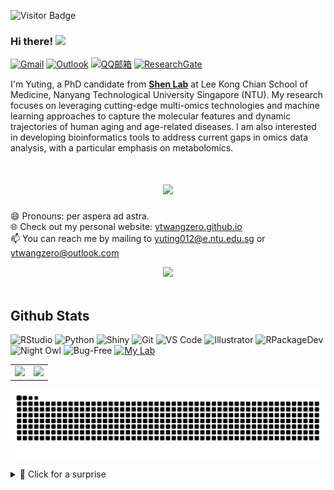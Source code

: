 ![Visitor Badge](https://visitor-badge.laobi.icu/badge?page_id=ytwangZero)

### Hi there! <img src="https://media.giphy.com/media/hvRJCLFzcasrR4ia7z/giphy.gif" width="30px"/><br>

[![Gmail](https://img.shields.io/badge/-Gmail-c14438?style=flat&logo=Gmail&logoColor=white)](mailto:ytwangzero@gmail.com)
[![Outlook](https://img.shields.io/badge/-Outlook-0078D4?style=flat&logo=Microsoft-Outlook&logoColor=white)](mailto:ytwangzero@outlook.com)
[![QQ邮箱](https://img.shields.io/badge/-QQ邮箱-FFA500?style=flat&logo=Mail.Ru&logoColor=white)](mailto:2750811897@qq.com)
[![ResearchGate](https://img.shields.io/badge/ResearchGate-00CCBB?style=flat&logo=ResearchGate&logoColor=white)](https://www.researchgate.net/profile/Yuting-Wang-112)

I'm Yuting, a PhD candidate from <a href="https://www.shen-lab.org/">**Shen Lab**</a></li> at Lee Kong Chian School of Medicine, Nanyang Technological University Singapore (NTU). My research focuses on leveraging cutting-edge multi-omics technologies and machine learning approaches to capture the molecular features and dynamic trajectories of human aging and age-related diseases. I am also interested in developing bioinformatics tools to address current gaps in omics data analysis, with a particular emphasis on metabolomics.

<h1 align="center"> <a href="https://sunguoqi.com/"> <img src="https://readme-typing-svg.herokuapp.com/?lines=console.log(%22Hello%2C%20World!%22);Welcome%20to%20zero%20Github!&center=true&size=27"> </a> </h1>

😄 Pronouns: per aspera ad astra.<br>
🌐 Check out my personal website: <a href="https://ytwangzero.github.io/">ytwangzero.github.io</a><br>
📫 You can reach me by mailing to <yuting012@e.ntu.edu.sg> or <ytwangzero@outlook.com>

<div align="center"> <img src="https://github-readme-streak-stats.herokuapp.com/?user=ytwangZero" /> </div><br>

## Github Stats

![RStudio](https://img.shields.io/badge/RStudio-75AADB?style=flat&logo=rstudio&logoColor=white)
![Python](https://img.shields.io/badge/Python-3776AB?style=flat&logo=python&logoColor=white)
![Shiny](https://img.shields.io/badge/Shiny-45b8d8?style=flat&logo=rstudio&logoColor=white)
![Git](https://img.shields.io/badge/Git-F05032?style=flat&logo=git&logoColor=white)
![VS Code](https://img.shields.io/badge/VS_Code-007ACC?style=flat&logo=visual-studio-code&logoColor=white)
![Illustrator](https://img.shields.io/badge/Illustrator-FF9A00?style=flat&logo=adobe-illustrator&logoColor=white)
![RPackageDev](https://img.shields.io/badge/R_Package-Developer-informational)
![Night Owl](https://img.shields.io/badge/Night%20Owl-%F0%9F%90%B0-darkblue)
![Bug-Free](https://img.shields.io/badge/Code-Bug_Free-green)
[![My Lab](https://img.shields.io/badge/My_Lab-GEAR@PKU-blue?style=flat&logo=academia&logoColor=white)](https://gearpku2020.github.io/)


<table>
  <tr>
    <td>
      <img src="https://github-readme-stats.vercel.app/api?username=ytwangZero&show_icons=true&theme=holi" />
    </td>
    <td>
      <img src="https://github-readme-stats.vercel.app/api/top-langs/?username=ytwangZero&layout=compact&theme=holi" />
    </td>
  </tr>
</table>



![](https://github.com/ytwangZero/ytwangZero/blob/output/github-contribution-grid-snake-dark.svg)

<details>
<summary>🎁 Click for a surprise</summary>
  
> [🐍 Play a Game!](https://playsnake.org/)

</details>





